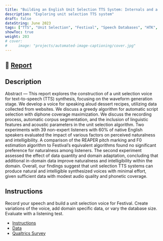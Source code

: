 ```yaml
---
title: "Building an English Unit Selection TTS System: Internals and a Practical Guide"
description: "Exploring unit selection TTS system"
draft: false
dateString: June 2023
tags: ["TTS", "Unit Selection", "Festival", "Speech Databases", "HTK", "sox"]
showToc: true
weight: 203
# cover:
#     image: "projects/automated-image-captioning/cover.jpg"
--- 
```

## 🔗 [Report](/projects/unit-selection-voice/speech_synthesis_report.pdf)


## Description

Abstract — This report explores the construction of a unit selection voice for text-to-speech (TTS) synthesis, focusing on the waveform generation stage. We develop a voice for speaking aloud dessert recipes, utilizing data collected from websites. We discuss a greedy algorithm for automatic script selection with diphone coverage maximization. We discuss the recording process, automatic corpus segmentation, and the inclusion of linguistic features and acoustic parameters in the unit selection algorithm. Two experiments with 39 non-expert listeners with 60% of native English speakers evaluated the impact of various factors on perceived naturalness and intelligibility. A comparison of the REAPER pitch marking and F0 estimation algorithm to Festival’s equivalent algorithms found no significant preference for naturalness among listeners. The second experiment assessed the effect of data quantity and domain adaptation, concluding that additional in-domain data improve naturalness and intelligibility within the domain. Overall, our findings suggest that unit selection TTS systems can produce natural and intelligible synthesized voices with minimal effort, given sufficient data with modest audio quality and phonetic coverage.

## Instructions

Record your speech and build a unit selection voice for Festival. Create variations of the voice, add domain specific data, or vary the database size. Evaluate with a listening test.
- [Instructions](https://speech.zone/exercises/build-a-unit-selection-voice/)
- [Data](https://drive.google.com/drive/folders/11qP_Hcm8PpKr8L2hLKKKfZZDOx-8PDDR?usp=sharing)
- [Qualtrics Survey](/projects/unit-selection-voice/Speech_Synthesis.qsf)

